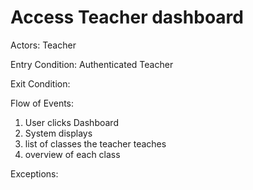 # Access Teacher dashboard

Actors: Teacher

Entry Condition: Authenticated Teacher

Exit Condition:

Flow of Events:
1. User clicks Dashboard
2. System displays
  1. list of classes the teacher teaches
  2. overview of each class

Exceptions: 
